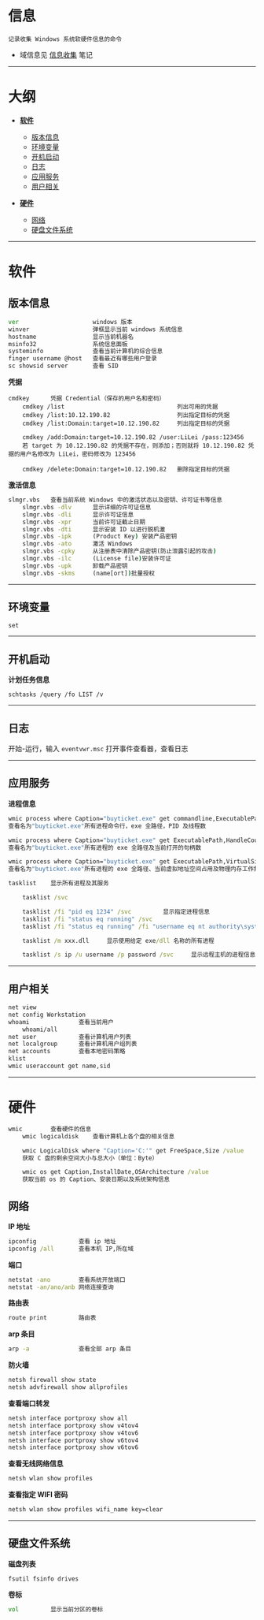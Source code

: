 # 信息

`记录收集 Windows 系统软硬件信息的命令`

- 域信息见 [信息收集](../../../Security/RedTeam/信息收集/信息收集.md#域信息) 笔记

---

# 大纲

* **[软件](#软件)**
    * [版本信息](#版本信息)
    * [环境变量](#环境变量)
    * [开机启动](#开机启动)
    * [日志](#日志)
    * [应用服务](#应用服务)
    * [用户相关](#用户相关)

* **[硬件](#硬件)**
    * [网络](#网络)
    * [硬盘文件系统](#硬盘文件系统)

---

# 软件

## 版本信息

```cmd
ver                     windows 版本
winver                  弹框显示当前 windows 系统信息
hostname                显示当前机器名
msinfo32                系统信息面板
systeminfo              查看当前计算机的综合信息
finger username @host   查看最近有哪些用户登录
sc showsid server       查看 SID
```

**凭据**
```
cmdkey      凭据 Credential（保存的用户名和密码）
    cmdkey /list                                列出可用的凭据
    cmdkey /list:10.12.190.82                   列出指定目标的凭据
    cmdkey /list:Domain:target=10.12.190.82     列出指定目标的凭据

    cmdkey /add:Domain:target=10.12.190.82 /user:LiLei /pass:123456
    若 target 为 10.12.190.82 的凭据不存在，则添加；否则就将 10.12.190.82 凭据的用户名修改为 LiLei，密码修改为 123456

    cmdkey /delete:Domain:target=10.12.190.82   删除指定目标的凭据
```

**激活信息**
```cmd
slmgr.vbs   查看当前系统 Windows 中的激活状态以及密钥、许可证书等信息
    slmgr.vbs -dlv      显示详细的许可证信息
    slmgr.vbs -dli      显示许可证信息
    slmgr.vbs -xpr      当前许可证截止日期
    slmgr.vbs -dti      显示安装 ID 以进行脱机激
    slmgr.vbs -ipk      (Product Key) 安装产品密钥
    slmgr.vbs -ato      激活 Windows
    slmgr.vbs -cpky     从注册表中清除产品密钥(防止泄露引起的攻击)
    slmgr.vbs -ilc      (License file)安装许可证
    slmgr.vbs -upk      卸载产品密钥
    slmgr.vbs -skms     (name[ort])批量授权
```

---

## 环境变量

```
set
```

---

## 开机启动

**计划任务信息**
```
schtasks /query /fo LIST /v
```

---

## 日志

开始-运行，输入 `eventvwr.msc` 打开事件查看器，查看日志

---

## 应用服务

**进程信息**
```cmd
wmic process where Caption="buyticket.exe" get commandline,ExecutablePath,ProcessId,ThreadCount /value
查看名为"buyticket.exe"所有进程命令行，exe 全路径，PID 及线程数

wmic process where Caption="buyticket.exe" get ExecutablePath,HandleCount /value
查看名为"buyticket.exe"所有进程的 exe 全路径及当前打开的句柄数

wmic process where Caption="buyticket.exe" get ExecutablePath,VirtualSize,WorkingSetSize /value
查看名为"buyticket.exe"所有进程的 exe 全路径、当前虚拟地址空间占用及物理内存工作集

tasklist    显示所有进程及其服务

    tasklist /svc

    tasklist /fi "pid eq 1234" /svc         显示指定进程信息
    tasklist /fi "status eq running" /svc
    tasklist /fi "status eq running" /fi "username eq nt authority\system" /svc

    tasklist /m xxx.dll     显示使用给定 exe/dll 名称的所有进程

    tasklist /s ip /u username /p password /svc     显示远程主机的进程信息
```

---

## 用户相关

```cmd
net view
net config Workstation
whoami              查看当前用户
    whoami/all
net user            查看计算机用户列表
net localgroup      查看计算机用户组列表
net accounts        查看本地密码策略
klist
wmic useraccount get name,sid
```

---

# 硬件

```cmd
wmic        查看硬件的信息
    wmic logicaldisk    查看计算机上各个盘的相关信息

    wmic LogicalDisk where "Caption='C:'" get FreeSpace,Size /value
    获取 C 盘的剩余空间大小与总大小（单位：Byte）

    wmic os get Caption,InstallDate,OSArchitecture /value
    获取当前 os 的 Caption、安装日期以及系统架构信息
```

## 网络

**IP 地址**
```cmd
ipconfig            查看 ip 地址
ipconfig /all       查看本机 IP,所在域
```

**端口**
```cmd
netstat -ano        查看系统开放端口
netstat -an/ano/anb 网络连接查询
```

**路由表**
```cmd
route print         路由表
```

**arp 条目**
```cmd
arp -a              查看全部 arp 条目
```

**防火墙**
```cmd
netsh firewall show state
netsh advfirewall show allprofiles
```

**查看端口转发**
```cmd
netsh interface portproxy show all
netsh interface portproxy show v4tov4
netsh interface portproxy show v4tov6
netsh interface portproxy show v6tov4
netsh interface portproxy show v6tov6
```

**查看无线网络信息**
```cmd
netsh wlan show profiles
```

**查看指定 WIFI 密码**
```cmd
netsh wlan show profiles wifi_name key=clear
```

---

## 硬盘文件系统

**磁盘列表**
```
fsutil fsinfo drives
```

**卷标**
```cmd
vol         显示当前分区的卷标
```

